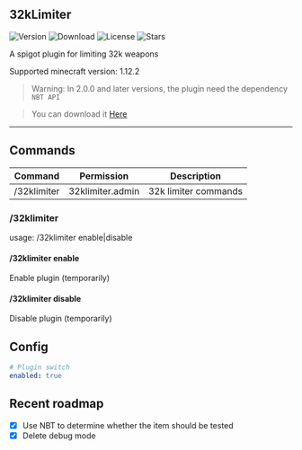 32kLimiter
---
![Version](https://img.shields.io/github/v/release/GuangChen2333/32kLimiter)
![Download](https://img.shields.io/github/downloads/GuangChen2333/32kLimiter/total)
![License](https://img.shields.io/github/license/GuangChen2333/32kLimiter)
![Stars](https://img.shields.io/github/stars/GuangChen2333/32kLimiter)

A spigot plugin for limiting 32k weapons

Supported minecraft version: 1.12.2

> Warning: In 2.0.0 and later versions, the plugin need the dependency `NBT API`

> You can download it [Here](https://www.spigotmc.org/resources/nbt-api.7939/)
---

## Commands
| Command | Permission | Description |
| --- | --- | --- |
| /32klimiter | 32klimiter.admin | 32k limiter commands |

### /32klimiter
usage: /32klimiter enable|disable

#### /32klimiter enable
Enable plugin (temporarily)

#### /32klimiter disable
Disable plugin (temporarily)

## Config
```yaml
# Plugin switch
enabled: true
```

## Recent roadmap
- [x] Use NBT to determine whether the item should be tested
- [x] Delete debug mode
